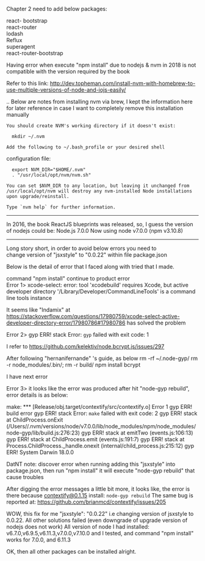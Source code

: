 Chapter 2 need to add below packages:  
  
react- bootstrap  
react-router  
lodash  
Reflux  
superagent  
react-router-bootstrap  
  
  
Having error when execute "npm install" due to nodejs & nvm in 2018 is not compatible with the version required by the book
  
Refer to this link: http://dev.topheman.com/install-nvm-with-homebrew-to-use-multiple-versions-of-node-and-iojs-easily/
  
..
Below are notes from installing nvm via brew, I kept the information here for later reference in case I want to completely remove this installation manually

    You should create NVM's working directory if it doesn't exist:

      mkdir ~/.nvm

    Add the following to ~/.bash_profile or your desired shell
configuration file:

      export NVM_DIR="$HOME/.nvm"
      . "/usr/local/opt/nvm/nvm.sh"

    You can set $NVM_DIR to any location, but leaving it unchanged from
    /usr/local/opt/nvm will destroy any nvm-installed Node installations
    upon upgrade/reinstall.

    Type `nvm help` for further information.
  
-------------
In 2016, the book ReactJS blueprints was released, so, I guess the version of nodejs could be: Node.js 7.0.0
  Now using node v7.0.0 (npm v3.10.8)
  
  
---------------
Long story short, in order to avoid below errors you need to  
  change version of "jsxstyle" to "0.0.22" within file package.json

Below is the detail of error that I faced along with tried that I made.

command "npm install" continue to product error  
Error 1> xcode-select: error: tool 'xcodebuild' requires Xcode, but active developer directory '/Library/Developer/CommandLineTools' is a command line tools instance
  
It seems like "Indamix" at https://stackoverflow.com/questions/17980759/xcode-select-active-developer-directory-error/17980786#17980786 has solved the problem

  
Error 2> gyp ERR! stack Error: `gyp` failed with exit code: 1
  
I refer to https://github.com/kelektiv/node.bcrypt.js/issues/297
  
After following "hernanifernande" 's guide, as below
  rm -rf ~/.node-gyp/
  rm -r node_modules/.bin/;
  rm -r build/
  npm install bcrypt


 I have next error 

Error 3> it looks like the error was produced after hit "node-gyp rebuild", error details is as below:

make: *** [Release/obj.target/contextify/src/contextify.o] Error 1
gyp ERR! build error 
gyp ERR! stack Error: `make` failed with exit code: 2
gyp ERR! stack     at ChildProcess.onExit (/Users/<home directory>/.nvm/versions/node/v7.0.0/lib/node_modules/npm/node_modules/node-gyp/lib/build.js:276:23)
gyp ERR! stack     at emitTwo (events.js:106:13)
gyp ERR! stack     at ChildProcess.emit (events.js:191:7)
gyp ERR! stack     at Process.ChildProcess._handle.onexit (internal/child_process.js:215:12)
gyp ERR! System Darwin 18.0.0

DatNT note: discover error when running adding this "jsxstyle" into package.json, then run "npm install" it will execute "node-gyp rebuild" that cause troubles


After digging the error messages a little bit more, it looks like, the error is there because
   contextify@0.1.15 install: `node-gyp rebuild`
   The same bug is reported at: https://github.com/brianmcd/contextify/issues/205
  

WOW, this fix for me "jsxstyle": "0.0.22"
i.e changing version of jsxstyle to 0.0.22. All other solutions failed (even downgrade of upgrade version of nodejs does not work)
All version of node I had installed:  v6.7.0,v6.9.5,v6.11.3,v7.0.0,v7.10.0
and I tested, and command "npm install" works for 7.0.0, and 6.11.3

OK, then all other packages can be installed alright.

